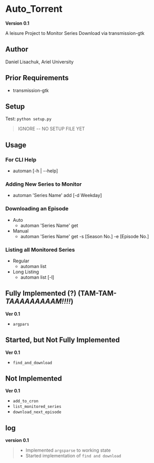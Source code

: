 # Auto_Torrent

**Version 0.1**

A leisure Project to Monitor Series Download via transmission-gtk

## Author
Daniel Lisachuk, Ariel University

## Prior Requirements
- transmission-gtk

## Setup
Test: `python setup.py`
>IGNORE -- NO SETUP FILE YET

## Usage
### For CLI Help
- automan [-h | --help]

### Adding New Series to Monitor
   - automan 'Series Name' add [-d Weekday]
    
### Downloading an Episode
   - Auto
        - automan 'Series Name' get
   - Manual
        - automan 'Series Name' get -s [Season No.] -e [Episode No.]

### Listing all Monitored Series
   - Regular
       - automan list 
   - Long Listing
       - automan list [-l]

## Fully Implemented (?) (TAM-TAM-_TAAAAAAAAAM!!!!_)
**Ver 0.1**
- `argpars`

## Started, but Not Fully Implemented
**Ver 0.1**
- `find_and_download`


## Not Implemented
**Ver 0.1**
- `add_to_cron`
- `list_monitored_series`
- `download_next_episode`

## log
**version 0.1**
> * Implemented `argsparse` to working state
> * Started implementation of `find and download`